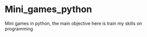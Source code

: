# Mini_games_python

Mini games in python, the main objective here is train my skills on programming
